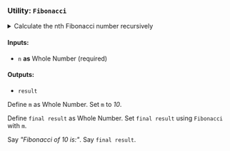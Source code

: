 ### **Utility**: `Fibonacci`

<details>
<summary>Calculate the nth Fibonacci number recursively</summary>

> If `n` is less than or equal to _1_:
> > Give back `n`.
> Else:
> > Define `n_minus_1` as Whole Number. \
> > Set `n_minus_1` to `n` - _1_. \
> > Define `n_minus_2` as Whole Number. \
> > Set `n_minus_2` to `n` - _2_. \
> > Define `fib_1` as Whole Number. \
> > Set `fib_1` using `Fibonacci` with `n_minus_1`. \
> > Define `fib_2` as Whole Number. \
> > Set `fib_2` using `Fibonacci` with `n_minus_2`. \
> > Define `result` as Whole Number. \
> > Set `result` to `fib_1` + `fib_2`. \
> > Give back `result`.

</details>

#### Inputs:

- `n` **as** Whole Number (required)

#### Outputs:

- `result`

Define `m` as Whole Number.
Set `m` to _10_.

Define `final result` as Whole Number.
Set `final result` using `Fibonacci` with `m`.

Say _"Fibonacci of 10 is:"_.
Say `final result`.
